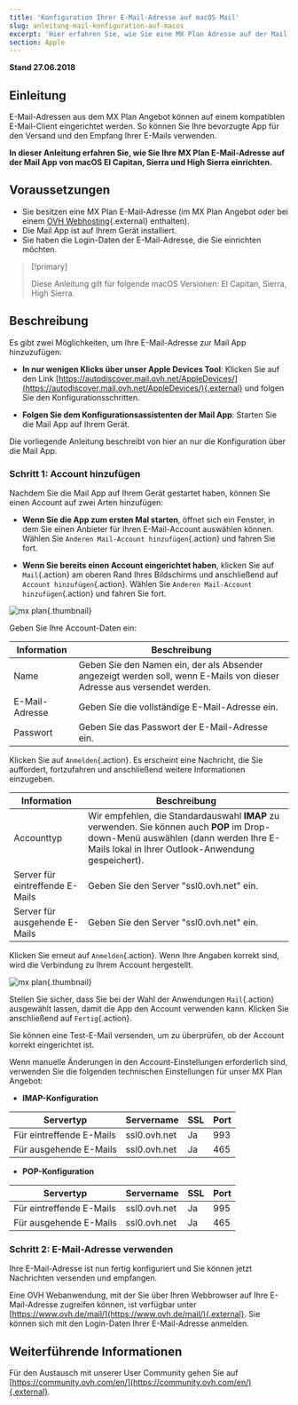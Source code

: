```yaml
---
title: 'Konfiguration Ihrer E-Mail-Adresse auf macOS Mail'
slug: anleitung-mail-konfiguration-auf-macos
excerpt: 'Hier erfahren Sie, wie Sie eine MX Plan Adresse auf der Mail App von macOS El Capitan, Sierra und High Sierra einrichten.'
section: Apple
---
```


**Stand 27.06.2018**

## Einleitung

E-Mail-Adressen aus dem MX Plan Angebot können auf einem kompatiblen E-Mail-Client eingerichtet werden. So können Sie Ihre bevorzugte App für den Versand und den Empfang Ihrer E-Mails verwenden.

**In dieser Anleitung erfahren Sie, wie Sie Ihre MX Plan E-Mail-Adresse auf der Mail App von macOS El Capitan, Sierra und High Sierra einrichten.**

## Voraussetzungen

- Sie besitzen eine MX Plan E-Mail-Adresse (im MX Plan Angebot oder bei einem [OVH Webhosting](https://www.ovh.de/hosting/){.external} enthalten).
- Die Mail App ist auf Ihrem Gerät installiert.
- Sie haben die Login-Daten der E-Mail-Adresse, die Sie einrichten möchten.

> [!primary]
>
> Diese Anleitung gilt für folgende macOS Versionen: El Capitan, Sierra, High Sierra.
>

## Beschreibung

Es gibt zwei Möglichkeiten, um Ihre E-Mail-Adresse zur Mail App hinzuzufügen:

- **In nur wenigen Klicks über unser Apple Devices Tool**: Klicken Sie auf den Link [https://autodiscover.mail.ovh.net/AppleDevices/](https://autodiscover.mail.ovh.net/AppleDevices/){.external} und folgen Sie den Konfigurationsschritten.

- **Folgen Sie dem Konfigurationsassistenten der Mail App**: Starten Sie die Mail App auf Ihrem Gerät.

Die vorliegende Anleitung beschreibt von hier an nur die Konfiguration über die Mail App.

### Schritt 1: Account hinzufügen

Nachdem Sie die Mail App auf Ihrem Gerät gestartet haben, können Sie einen Account auf zwei Arten hinzufügen:

- **Wenn Sie die App zum ersten Mal starten**, öffnet sich ein Fenster, in dem Sie einen Anbieter für Ihren E-Mail-Account auswählen können. Wählen Sie `Anderen Mail-Account hinzufügen`{.action} und fahren Sie fort.

- **Wenn Sie bereits einen Account eingerichtet haben**, klicken Sie auf `Mail`{.action} am oberen Rand Ihres Bildschirms und anschließend auf `Account hinzufügen`{.action}. Wählen Sie `Anderen Mail-Account hinzufügen`{.action} und fahren Sie fort.

![mx plan](images/configuration-mail-macos-step1.png){.thumbnail}

Geben Sie Ihre Account-Daten ein:

|Information|Beschreibung|
|---|---|
|Name|Geben Sie den Namen ein, der als Absender angezeigt werden soll, wenn E-Mails von dieser Adresse aus versendet werden.|
|E-Mail-Adresse|Geben Sie die vollständige E-Mail-Adresse ein.|
|Passwort|Geben Sie das Passwort der E-Mail-Adresse ein.|

Klicken Sie auf `Anmelden`{.action}. Es erscheint eine Nachricht, die Sie auffordert, fortzufahren und anschließend weitere Informationen einzugeben.

|Information|Beschreibung|
|---|---|
|Accounttyp|Wir empfehlen, die Standardauswahl **IMAP** zu verwenden. Sie können auch **POP** im Drop-down-Menü auswählen (dann werden Ihre E-Mails lokal in Ihrer Outlook-Anwendung gespeichert).|
|Server für eintreffende E-Mails|Geben Sie den Server "ssl0.ovh.net" ein.|
|Server für ausgehende E-Mails|Geben Sie den Server "ssl0.ovh.net" ein.|

Klicken Sie erneut auf `Anmelden`{.action}. Wenn Ihre Angaben korrekt sind, wird die Verbindung zu Ihrem Account hergestellt.

![mx plan](images/configuration-mail-macos-step2.png){.thumbnail}

Stellen Sie sicher, dass Sie bei der Wahl der Anwendungen `Mail`{.action} ausgewählt lassen, damit die App den Account verwenden kann. Klicken Sie anschließend auf `Fertig`{.action}.

Sie können eine Test-E-Mail versenden, um zu überprüfen, ob der Account korrekt eingerichtet ist.

Wenn manuelle Änderungen in den Account-Einstellungen erforderlich sind, verwenden Sie die folgenden technischen Einstellungen für unser MX Plan Angebot:

- **IMAP-Konfiguration**

|Servertyp|Servername|SSL|Port|
|---|---|---|---|
|Für eintreffende E-Mails|ssl0.ovh.net|Ja|993|
|Für ausgehende E-Mails|ssl0.ovh.net|Ja|465| 

- **POP-Konfiguration**

|Servertyp|Servername|SSL|Port|
|---|---|---|---|
|Für eintreffende E-Mails|ssl0.ovh.net|Ja|995|
|Für ausgehende E-Mails|ssl0.ovh.net|Ja|465|

### Schritt 2: E-Mail-Adresse verwenden

Ihre E-Mail-Adresse ist nun fertig konfiguriert und Sie können jetzt Nachrichten versenden und empfangen.

Eine OVH Webanwendung, mit der Sie über Ihren Webbrowser auf Ihre E-Mail-Adresse zugreifen können, ist verfügbar unter [https://www.ovh.de/mail/](https://www.ovh.de/mail/){.external}. Sie können sich mit den Login-Daten Ihrer E-Mail-Adresse anmelden.

## Weiterführende Informationen

Für den Austausch mit unserer User Community gehen Sie auf [https://community.ovh.com/en/](https://community.ovh.com/en/){.external}.